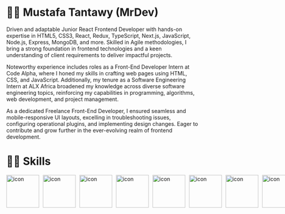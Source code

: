 # 👩‍💻 Mustafa Tantawy (MrDev)

Driven and adaptable Junior React Frontend Developer with hands-on expertise in HTML5, CSS3, React, Redux, TypeScript, Next.js, JavaScript, Node.js, Express, MongoDB, and more. Skilled in Agile methodologies, I bring a strong foundation in frontend technologies and a keen understanding of client requirements to deliver impactful projects.

Noteworthy experience includes roles as a Front-End Developer Intern at Code Alpha, where I honed my skills in crafting web pages using HTML, CSS, and JavaScript. Additionally, my tenure as a Software Engineering Intern at ALX Africa broadened my knowledge across diverse software engineering topics, reinforcing my capabilities in programming, algorithms, web development, and project management.

As a dedicated Freelance Front-End Developer, I ensured seamless and mobile-responsive UI layouts, excelling in troubleshooting issues, configuring operational plugins, and implementing design changes. Eager to contribute and grow further in the ever-evolving realm of frontend development.

# 🤹‍♀️ Skills

<div style="display: flex; align-items: flex-start; gap:10px"><img src="https://techstack-generator.vercel.app/js-icon.svg" alt="icon" width="86" height="86" /><img src="https://techstack-generator.vercel.app/ts-icon.svg" alt="icon" width="86" height="86" /><img src="https://techstack-generator.vercel.app/react-icon.svg" alt="icon" width="86" height="86" /><img src="https://techstack-generator.vercel.app/redux-icon.svg" alt="icon" width="86" height="86" /><img src="https://techstack-generator.vercel.app/sass-icon.svg" alt="icon" width="86" height="86" /><img src="https://cdn.jsdelivr.net/gh/devicons/devicon/icons/bootstrap/bootstrap-plain.svg" alt="icon" width="86" height="86" /><img src="https://cdn.jsdelivr.net/gh/devicons/devicon/icons/nodejs/nodejs-original.svg" alt="icon" width="86" height="86" /><img src="https://cdn.jsdelivr.net/gh/devicons/devicon/icons/express/express-original.svg" alt="icon" width="86" height="86" /></div>
